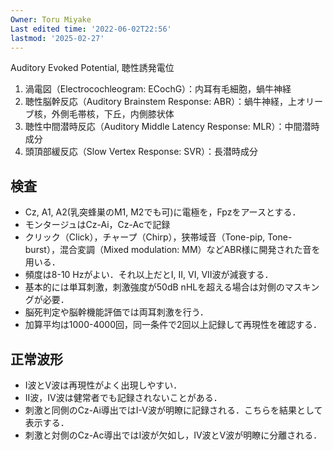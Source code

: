 ```yaml
---
Owner: Toru Miyake
Last edited time: '2022-06-02T22:56'
lastmod: '2025-02-27'
---
```

Auditory Evoked Potential, 聴性誘発電位

1. 渦電図（Electrocochleogram: ECochG）：内耳有毛細胞，蝸牛神経
2. 聴性脳幹反応（Auditory Brainstem Response: ABR）：蝸牛神経，上オリーブ核，外側毛帯核，下丘，内側膝状体
3. 聴性中間潜時反応（Auditory Middle Latency Response: MLR）：中間潜時成分
4. 頭頂部緩反応（Slow Vertex Response: SVR）：長潜時成分

  

## 検査

- Cz, A1, A2(乳突蜂巣のM1, M2でも可)に電極を，Fpzをアースとする．
- モンタージュはCz-Ai，Cz-Acで記録
- クリック（Click），チャープ（Chirp），狭帯域音（Tone-pip, Tone-burst），混合変調（Mixed modulation: MM）などABR様に開発された音を用いる．
- 頻度は8-10 Hzがよい．それ以上だとI, II, VI, VII波が減衰する．
- 基本的には単耳刺激，刺激強度が50dB nHLを超える場合は対側のマスキングが必要．
- 脳死判定や脳幹機能評価では両耳刺激を行う．
- 加算平均は1000-4000回，同一条件で2回以上記録して再現性を確認する．

  

## 正常波形

- I波とV波は再現性がよく出現しやすい．
- II波，IV波は健常者でも記録されないことがある．
- 刺激と同側のCz-Ai導出ではI-V波が明瞭に記録される．こちらを結果として表示する．
- 刺激と対側のCz-Ac導出ではI波が欠如し，IV波とV波が明瞭に分離される．

